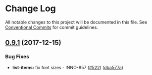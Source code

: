 # Change Log

All notable changes to this project will be documented in this file.
See [Conventional Commits](https://conventionalcommits.org) for commit guidelines.

<a name="0.9.1"></a>

## [0.9.1](https://github.com/ec-europa/europa-component-library/compare/@ec-europa/ecl-search-forms@0.9.0...@ec-europa/ecl-search-forms@0.9.1) (2017-12-15)

### Bug Fixes

* **list-items:** fix font sizes - INNO-857 ([#522](https://github.com/ec-europa/europa-component-library/issues/522)) ([dba577a](https://github.com/ec-europa/europa-component-library/commit/dba577a))
